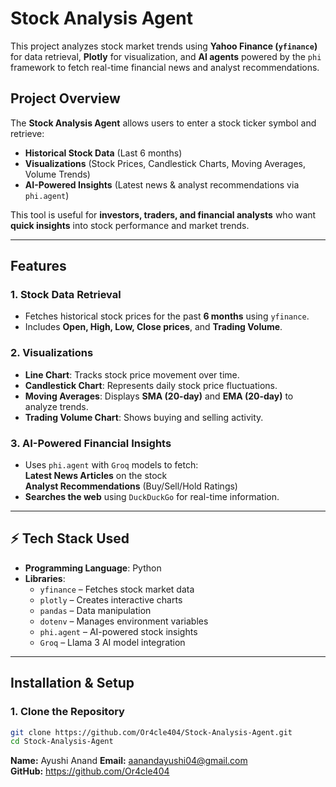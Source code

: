 # Stock Analysis Agent  

This project analyzes stock market trends using **Yahoo Finance (`yfinance`)** for data retrieval, **Plotly** for visualization, and **AI agents** powered by the `phi` framework to fetch real-time financial news and analyst recommendations.  

## **Project Overview**  
The **Stock Analysis Agent** allows users to enter a stock ticker symbol and retrieve:  
- **Historical Stock Data** (Last 6 months)  
- **Visualizations** (Stock Prices, Candlestick Charts, Moving Averages, Volume Trends)  
- **AI-Powered Insights** (Latest news & analyst recommendations via `phi.agent`)  

This tool is useful for **investors, traders, and financial analysts** who want **quick insights** into stock performance and market trends.  

---

## **Features**  

### 1. Stock Data Retrieval  
- Fetches historical stock prices for the past **6 months** using `yfinance`.  
- Includes **Open, High, Low, Close prices**, and **Trading Volume**.  

### 2. Visualizations  
- **Line Chart**: Tracks stock price movement over time.  
- **Candlestick Chart**: Represents daily stock price fluctuations.  
- **Moving Averages**: Displays **SMA (20-day)** and **EMA (20-day)** to analyze trends.  
- **Trading Volume Chart**: Shows buying and selling activity.  

### 3. AI-Powered Financial Insights
- Uses `phi.agent` with `Groq` models to fetch:  
 **Latest News Articles** on the stock  
 **Analyst Recommendations** (Buy/Sell/Hold Ratings)  
- **Searches the web** using `DuckDuckGo` for real-time information.  

---

## ⚡ **Tech Stack Used**  
- **Programming Language**: Python 
- **Libraries**:  
  - `yfinance` – Fetches stock market data  
  - `plotly` – Creates interactive charts  
  - `pandas` – Data manipulation  
  - `dotenv` – Manages environment variables  
  - `phi.agent` – AI-powered stock insights  
  - `Groq` – Llama 3 AI model integration  

---

## **Installation & Setup**  

### 1. Clone the Repository  
```sh
git clone https://github.com/Or4cle404/Stock-Analysis-Agent.git
cd Stock-Analysis-Agent
```

**Name:** Ayushi Anand 
**Email:** aanandayushi04@gmail.com  
**GitHub:** https://github.com/Or4cle404
